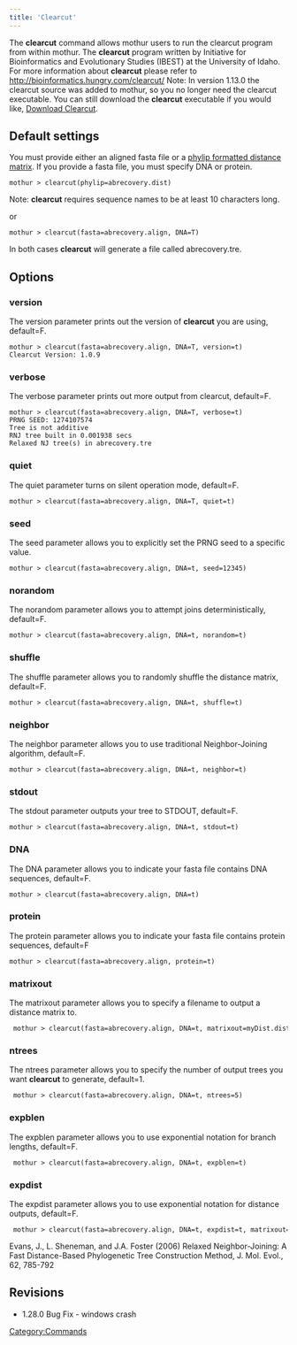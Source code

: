 ```yaml
---
title: 'Clearcut'
---
```

The **clearcut** command allows mothur users to run the clearcut program
from within mothur. The **clearcut** program written by Initiative for
Bioinformatics and Evolutionary Studies (IBEST) at the University of
Idaho. For more information about **clearcut** please refer to
<http://bioinformatics.hungry.com/clearcut/> Note: In version 1.13.0 the
clearcut source was added to mothur, so you no longer need the clearcut
executable. You can still download the **clearcut** executable if you would
like, [Download Clearcut](Download_Clearcut).

## Default settings

You must provide either an aligned fasta file or a [phylip formatted
distance matrix](phylip_formatted_distance_matrix). If you
provide a fasta file, you must specify DNA or protein.

    mothur > clearcut(phylip=abrecovery.dist)

Note: **clearcut** requires sequence names to be at least 10 characters
long.

or

    mothur > clearcut(fasta=abrecovery.align, DNA=T)

In both cases **clearcut** will generate a file called abrecovery.tre.

## Options

### version

The version parameter prints out the version of **clearcut** you are using,
default=F.

    mothur > clearcut(fasta=abrecovery.align, DNA=T, version=t)
    Clearcut Version: 1.0.9

### verbose

The verbose parameter prints out more output from clearcut, default=F.

    mothur > clearcut(fasta=abrecovery.align, DNA=T, verbose=t)
    PRNG SEED: 1274107574
    Tree is not additive
    RNJ tree built in 0.001938 secs
    Relaxed NJ tree(s) in abrecovery.tre

### quiet

The quiet parameter turns on silent operation mode, default=F.

    mothur > clearcut(fasta=abrecovery.align, DNA=T, quiet=t)

### seed

The seed parameter allows you to explicitly set the PRNG seed to a
specific value.

    mothur > clearcut(fasta=abrecovery.align, DNA=t, seed=12345)

### norandom

The norandom parameter allows you to attempt joins deterministically,
default=F.

    mothur > clearcut(fasta=abrecovery.align, DNA=t, norandom=t)

### shuffle

The shuffle parameter allows you to randomly shuffle the distance
matrix, default=F.

    mothur > clearcut(fasta=abrecovery.align, DNA=t, shuffle=t)

### neighbor

The neighbor parameter allows you to use traditional Neighbor-Joining
algorithm, default=F.

    mothur > clearcut(fasta=abrecovery.align, DNA=t, neighbor=t)

### stdout

The stdout parameter outputs your tree to STDOUT, default=F.

    mothur > clearcut(fasta=abrecovery.align, DNA=t, stdout=t)

### DNA

The DNA parameter allows you to indicate your fasta file contains DNA
sequences, default=F.

    mothur > clearcut(fasta=abrecovery.align, DNA=t)

### protein

The protein parameter allows you to indicate your fasta file contains
protein sequences, default=F

    mothur > clearcut(fasta=abrecovery.align, protein=t)

### matrixout

The matrixout parameter allows you to specify a filename to output a
distance matrix to.

     mothur > clearcut(fasta=abrecovery.align, DNA=t, matrixout=myDist.dist)

### ntrees

The ntrees parameter allows you to specify the number of output trees
you want **clearcut** to generate, default=1.

     mothur > clearcut(fasta=abrecovery.align, DNA=t, ntrees=5)

### expblen

The expblen parameter allows you to use exponential notation for branch
lengths, default=F.

     mothur > clearcut(fasta=abrecovery.align, DNA=t, expblen=t)

### expdist

The expdist parameter allows you to use exponential notation for
distance outputs, default=F.

     mothur > clearcut(fasta=abrecovery.align, DNA=t, expdist=t, matrixout=myDist.dist)

Evans, J., L. Sheneman, and J.A. Foster (2006) Relaxed Neighbor-Joining:
A Fast Distance-Based Phylogenetic Tree Construction Method, J. Mol.
Evol., 62, 785-792

## Revisions

-   1.28.0 Bug Fix - windows crash

[Category:Commands](Category:Commands)
